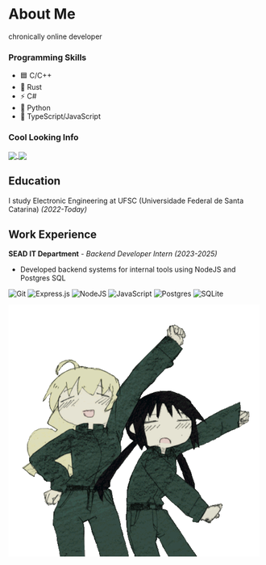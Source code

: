 # About Me
chronically online developer

### Programming Skills
- 🟦 C/C++ 
- 🦀 Rust
- ⚡ C#
- 🐍 Python
- 📘 TypeScript/JavaScript


### Cool Looking Info

<a href="https://github.com/anuraghazra/github-readme-stats">
  <img align="center" height="200" src="https://github-readme-stats.vercel.app/api?username=nairelprandini&theme=tokyonight&layout=compact&rank_icon=github" />
</a>
<a href="https://github.com/anuraghazra/github-readme-stats">
  <img align="center" height="200" src="https://github-readme-stats.vercel.app/api/top-langs/?username=nairelprandini&hide=javascript,css,scss,html&theme=tokyonight&layout=compact" />
</a>


## Education 
I study Electronic Engineering at UFSC (Universidade Federal de Santa Catarina)  *(2022-Today)*  

## Work Experience
**SEAD IT Department** - *Backend Developer Intern*  *(2023-2025)*  
- Developed backend systems for internal tools using NodeJS and Postgres SQL

![Git](https://img.shields.io/badge/git-%23F05033.svg?Plastic&logo=git&logoColor=white)
![Express.js](https://img.shields.io/badge/express.js-%23404d59.svg?Plastic&logo=express&logoColor=%2361DAFB)
![NodeJS](https://img.shields.io/badge/node.js-6DA55F?Plastic&logo=node.js&logoColor=white)
![JavaScript](https://img.shields.io/badge/javascript-%23323330.svg?Plastic&logo=javascript&logoColor=%23F7DF1E)
![Postgres](https://img.shields.io/badge/postgres-%23316192.svg?Plastic&logo=postgresql&logoColor=white)
![SQLite](https://img.shields.io/badge/sqlite-%2307405e.svg?plastic&logo=sqlite&logoColor=white)



![](https://github.com/NairelPrandini/NairelPrandini/blob/main/girls-last-tour-glt.gif)
